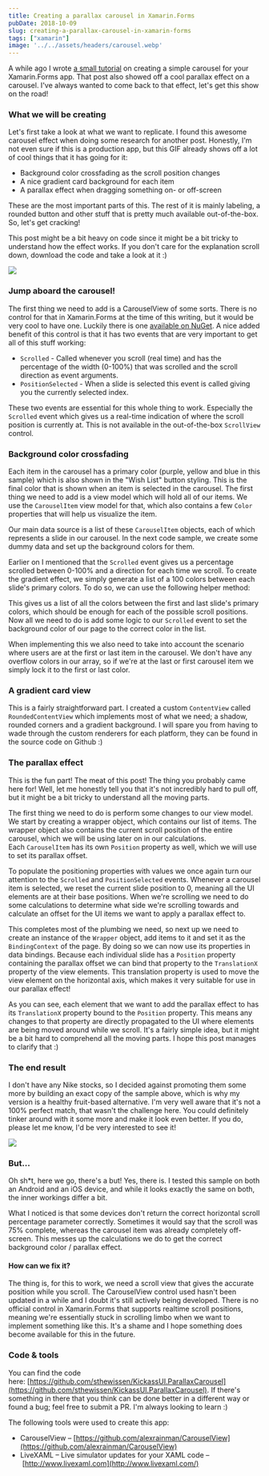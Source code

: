 ```yaml
---
title: Creating a parallax carousel in Xamarin.Forms
pubDate: 2018-10-09
slug: creating-a-parallax-carousel-in-xamarin-forms
tags: ["xamarin"]
image: '../../assets/headers/carousel.webp'
---
```


A while ago I wrote [a small tutorial](https://www.thewissen.io/simple-good-looking-app-tutorial/) on creating a simple carousel for your Xamarin.Forms app. That post also showed off a cool parallax effect on a carousel. I've always wanted to come back to that effect, let's get this show on the road!

### What we will be creating

Let's first take a look at what we want to replicate. I found this awesome carousel effect when doing some research for another post. Honestly, I'm not even sure if this is a production app, but this GIF already shows off a lot of cool things that it has going for it:

*   Background color crossfading as the scroll position changes
*   A nice gradient card background for each item
*   A parallax effect when dragging something on- or off-screen

These are the most important parts of this. The rest of it is mainly labeling, a rounded button and other stuff that is pretty much available out-of-the-box. So, let's get cracking!

This post might be a bit heavy on code since it might be a bit tricky to understand how the effect works. If you don't care for the explanation scroll down, download the code and take a look at it :)

![](https://us.v-cdn.net/5019960/uploads/editor/mx/undp362d3fmk.gif)

### Jump aboard the carousel!

The first thing we need to add is a CarouselView of some sorts. There is no control for that in Xamarin.Forms at the time of this writing, but it would be very cool to have one. Luckily there is one [available on NuGet](https://github.com/alexrainman/CarouselView). A nice added benefit of this control is that it has two events that are very important to get all of this stuff working:

*   `Scrolled` - Called whenever you scroll (real time) and has the percentage of the width (0-100%) that was scrolled and the scroll direction as event arguments.
*   `PositionSelected` - When a slide is selected this event is called giving you the currently selected index.

These two events are essential for this whole thing to work. Especially the `Scrolled` event which gives us a real-time indication of where the scroll position is currently at. This is not available in the out-of-the-box `ScrollView` control.

### Background color crossfading

Each item in the carousel has a primary color (purple, yellow and blue in this sample) which is also shown in the "Wish List" button styling. This is the final color that is shown when an item is selected in the carousel. The first thing we need to add is a view model which will hold all of our items. We use the `CarouselItem` view model for that, which also contains a few `Color` properties that will help us visualize the item.

<script src="https://gist.github.com/sthewissen/a7f2273605f83123083426c89759eedf.js"></script>

Our main data source is a list of these `CarouselItem` objects, each of which represents a slide in our carousel. In the next code sample, we create some dummy data and set up the background colors for them.

<script src="https://gist.github.com/sthewissen/eeeff1ec9cdaf3b29dc1309bd695cf32.js"></script>

Earlier on I mentioned that the `Scrolled` event gives us a percentage scrolled between 0-100% and a direction for each time we scroll. To create the gradient effect, we simply generate a list of a 100 colors between each slide's primary colors. To do so, we can use the following helper method:

<script src="https://gist.github.com/sthewissen/28c8f49be01c6dc416cab29baea88874.js"></script>

This gives us a list of all the colors between the first and last slide's primary colors, which should be enough for each of the possible scroll positions. Now all we need to do is add some logic to our `Scrolled` event to set the background color of our page to the correct color in the list.

<script src="https://gist.github.com/sthewissen/8fe3e205846ae9280b2f23b6f6d8f2b4.js"></script>

When implementing this we also need to take into account the scenario where users are at the first or last item in the carousel. We don't have any overflow colors in our array, so if we're at the last or first carousel item we simply lock it to the first or last color.

### A gradient card view

This is a fairly straightforward part. I created a custom `ContentView` called `RoundedContentView` which implements most of what we need; a shadow, rounded corners and a gradient background. I will spare you from having to wade through the custom renderers for each platform, they can be found in the source code on Github :)

<script src="https://gist.github.com/sthewissen/025b3e9ec5ea06da227796a1ed28b097.js"></script>

### The parallax effect

This is the fun part! The meat of this post! The thing you probably came here for! Well, let me honestly tell you that it's not incredibly hard to pull off, but it might be a bit tricky to understand all the moving parts.

The first thing we need to do is perform some changes to our view model. We start by creating a wrapper object, which contains our list of items. The wrapper object also contains the current scroll position of the entire carousel, which we will be using later on in our calculations. Each `CarouselItem` has its own `Position` property as well, which we will use to set its parallax offset.

<script src="https://gist.github.com/sthewissen/45c71fbccda54fb0d480ac8a12629063.js"></script>

To populate the positioning properties with values we once again turn our attention to the `Scrolled` and `PositionSelected` events. Whenever a carousel item is selected, we reset the current slide position to 0, meaning all the UI elements are at their base positions. When we're scrolling we need to do some calculations to determine what side we're scrolling towards and calculate an offset for the UI items we want to apply a parallax effect to.

<script src="https://gist.github.com/sthewissen/fc243f933e6db56b164eae42b3ddd089.js"></script>

This completes most of the plumbing we need, so next up we need to create an instance of the `Wrapper` object, add items to it and set it as the `BindingContext` of the page. By doing so we can now use its properties in data bindings. Because each individual slide has a `Position` property containing the parallax offset we can bind that property to the `TranslationX` property of the view elements. This translation property is used to move the view element on the horizontal axis, which makes it very suitable for use in our parallax effect!

<script src="https://gist.github.com/sthewissen/79373d55849185e8d7af53fa6dfce51c.js"></script>

As you can see, each element that we want to add the parallax effect to has its `TranslationX` property bound to the `Position` property. This means any changes to that property are directly propagated to the UI where elements are being moved around while we scroll. It's a fairly simple idea, but it might be a bit hard to comprehend all the moving parts. I hope this post manages to clarify that :)

### The end result

I don't have any Nike stocks, so I decided against promoting them some more by building an exact copy of the sample above, which is why my version is a healthy fruit-based alternative. I'm very well aware that it's not a 100% perfect match, that wasn't the challenge here. You could definitely tinker around with it some more and make it look even better. If you do, please let me know, I'd be very interested to see it!

![](/images/posts/parallaxcarousel-1.gif)

### But...

Oh sh*t, here we go, there's a but! Yes, there is. I tested this sample on both an Android and an iOS device, and while it looks exactly the same on both, the inner workings differ a bit.

What I noticed is that some devices don't return the correct horizontal scroll percentage parameter correctly. Sometimes it would say that the scroll was 75% complete, whereas the carousel item was already completely off-screen. This messes up the calculations we do to get the correct background color / parallax effect.

#### How can we fix it?

The thing is, for this to work, we need a scroll view that gives the accurate position while you scroll. The CarouselView control used hasn't been updated in a while and I doubt it's still actively being developed. There is no official control in Xamarin.Forms that supports realtime scroll positions, meaning we're essentially stuck in scrolling limbo when we want to implement something like this. It's a shame and I hope something does become available for this in the future.

### Code & tools

You can find the code here: [https://github.com/sthewissen/KickassUI.ParallaxCarousel](https://github.com/sthewissen/KickassUI.ParallaxCarousel). If there's something in there that you think can be done better in a different way or found a bug; feel free to submit a PR. I'm always looking to learn :)

The following tools were used to create this app:

*   CarouselView – [https://github.com/alexrainman/CarouselView](https://github.com/alexrainman/CarouselView)
*   LiveXAML – Live simulator updates for your XAML code – [http://www.livexaml.com](http://www.livexaml.com/)

